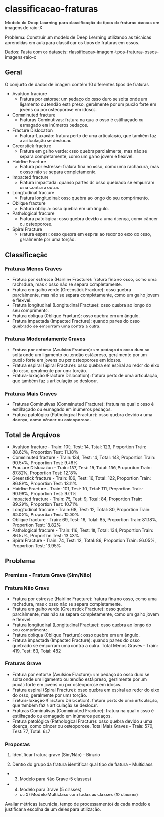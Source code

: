 # classificacao-fraturas
Modelo de Deep Learning para classificação de tipos de fraturas ósseas em imagens de raio-X

Problema: Construir um modelo de Deep Learning utilizando as técnicas aprendidas em aula para classificar os tipos de fraturas em ossos.

Dados: Pasta com os datasets: classificacao-imagem-tipos-fraturas-ossos-imagens-raio-x

## Geral

O conjunto de dados de imagem contém 10 diferentes tipos de fraturas

- Avulsion fracture
  - Fratura por entorse: um pedaço do osso duro se solta onde um ligamento ou tendão está preso, geralmente por um puxão forte em jovens ou por osteoporose em idosos.
- Comminuted fracture
  - Fraturas Cominutivas: fratura na qual o osso é estilhaçado ou esmagado em inúmeros pedaços.
- Fracture Dislocation
  - Fratura-Luxação: fratura perto de uma articulação, que também faz a articulação se deslocar.
- Greenstick fracture
  - Fratura em galho verde: osso quebra parcialmente, mas não se separa completamente, como um galho jovem e flexível.
- Hairline Fracture
  - Fratura por estresse: fratura fina no osso, como uma rachadura, mas o osso não se separa completamente.
- Impacted fracture
  - Fratura impactada: quando partes do osso quebrado se empurram uma contra a outra.
- Longitudinal fracture
  - Fratura longitudinal: osso quebra ao longo do seu comprimento.
- Oblique fracture
  - Fratura oblíqua: osso quebra em um ângulo.
- Pathological fracture
  - Fratura patológica: osso quebra devido a uma doença, como câncer ou osteoporose.
- Spiral Fracture
  - Fratura espiral: osso quebra em espiral ao redor do eixo do osso, geralmente por uma torção.


## Classificaçäo

### Fraturas Menos Graves
- Fratura por estresse (Hairline Fracture): fratura fina no osso, como uma rachadura, mas o osso não se separa completamente.
- Fratura em galho verde (Greenstick Fracture): osso quebra parcialmente, mas não se separa completamente, como um galho jovem e flexível.
- Fratura longitudinal (Longitudinal Fracture): osso quebra ao longo do seu comprimento.
- Fratura oblíqua (Oblique Fracture): osso quebra em um ângulo.
- Fratura impactada (Impacted Fracture): quando partes do osso quebrado se empurram uma contra a outra.

### Fraturas Moderadamente Graves
- Fratura por entorse (Avulsion Fracture): um pedaço do osso duro se solta onde um ligamento ou tendão está preso, geralmente por um puxão forte em jovens ou por osteoporose em idosos.
- Fratura espiral (Spiral Fracture): osso quebra em espiral ao redor do eixo do osso, geralmente por uma torção.
- Fratura-luxação (Fracture Dislocation): fratura perto de uma articulação, que também faz a articulação se deslocar.

### Fraturas Mais Graves
- Fraturas Cominutivas (Comminuted Fracture): fratura na qual o osso é estilhaçado ou esmagado em inúmeros pedaços.
- Fratura patológica (Pathological Fracture): osso quebra devido a uma doença, como câncer ou osteoporose.

## Total de Arquivos

- Avulsion fracture - Train: 109, Test: 14, Total: 123, Proportion Train: 88.62%, Proportion Test: 11.38%
- Comminuted fracture - Train: 134, Test: 14, Total: 148, Proportion Train: 90.54%, Proportion Test: 9.46%
- Fracture Dislocation - Train: 137, Test: 19, Total: 156, Proportion Train: 87.82%, Proportion Test: 12.18%
- Greenstick fracture - Train: 106, Test: 16, Total: 122, Proportion Train: 86.89%, Proportion Test: 13.11%
- Hairline Fracture - Train: 101, Test: 10, Total: 111, Proportion Train: 90.99%, Proportion Test: 9.01%
- Impacted fracture - Train: 75, Test: 9, Total: 84, Proportion Train: 89.29%, Proportion Test: 10.71%
- Longitudinal fracture - Train: 68, Test: 12, Total: 80, Proportion Train: 85.00%, Proportion Test: 15.00%
- Oblique fracture - Train: 69, Test: 16, Total: 85, Proportion Train: 81.18%, Proportion Test: 18.82%
- Pathological fracture - Train: 116, Test: 18, Total: 134, Proportion Train: 86.57%, Proportion Test: 13.43%
- Spiral Fracture - Train: 74, Test: 12, Total: 86, Proportion Train: 86.05%, Proportion Test: 13.95%

## Problema

### Premissa - Fratura Grave (Sim/Não)

### Fratura Não Grave
- Fratura por estresse (Hairline Fracture): fratura fina no osso, como uma rachadura, mas o osso não se separa completamente.
- Fratura em galho verde (Greenstick Fracture): osso quebra parcialmente, mas não se separa completamente, como um galho jovem e flexível.
- Fratura longitudinal (Longitudinal Fracture): osso quebra ao longo do seu comprimento.
- Fratura oblíqua (Oblique Fracture): osso quebra em um ângulo.
- Fratura impactada (Impacted Fracture): quando partes do osso quebrado se empurram uma contra a outra.
Total Menos Graves - Train: 419, Test: 63, Total: 482

### Fraturas Grave
- Fratura por entorse (Avulsion Fracture): um pedaço do osso duro se solta onde um ligamento ou tendão está preso, geralmente por um puxão forte em jovens ou por osteoporose em idosos.
- Fratura espiral (Spiral Fracture): osso quebra em espiral ao redor do eixo do osso, geralmente por uma torção.
- Fratura-luxação (Fracture Dislocation): fratura perto de uma articulação, que também faz a articulação se deslocar.
- Fraturas Cominutivas (Comminuted Fracture): fratura na qual o osso é estilhaçado ou esmagado em inúmeros pedaços.
- Fratura patológica (Pathological Fracture): osso quebra devido a uma doença, como câncer ou osteoporose.
Total Mais Graves - Train: 570, Test: 77, Total: 647

### Propostas

1) Identificar fratura grave (Sim/Não) - Binário

2) Dentro do grupo da fratura identificar qual tipo de fratura - Multiclass
  - 3) Modelo para Não Grave (5 classes)
  - 4) Modelo para Grave (5 classes)
 
    - ou 5) Modelo Multiclass com todas as classes (10 classes)

Avaliar métricas (acurácia, tempo de processamento) de cada modelo e justificar a escolha de um deles para utilização.
